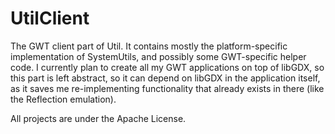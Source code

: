 UtilClient
===========

The GWT client part of Util. It contains mostly the platform-specific
implementation of SystemUtils, and possibly some GWT-specific helper code. I
currently plan to create all my GWT applications on top of libGDX, so this part
is left abstract, so it can depend on libGDX in the application itself, as it
saves me re-implementing functionality that already exists in there (like the
Reflection emulation).

All projects are under the Apache License.
